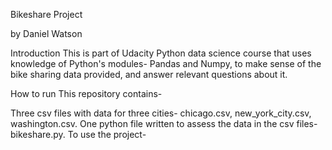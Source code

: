 Bikeshare Project 

by Daniel Watson

Introduction
This is part of Udacity Python data science course that uses knowledge of Python's modules- Pandas and Numpy, to make sense of the bike sharing data provided, and answer relevant questions about it.

How to run
This repository contains-

Three csv files with data for three cities- chicago.csv, new_york_city.csv, washington.csv.
One python file written to assess the data in the csv files- bikeshare.py.
To use the project-



